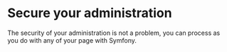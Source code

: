 Secure your administration
==========================

The security of your administration is not a problem, you can process as you do with any of your page with Symfony.
